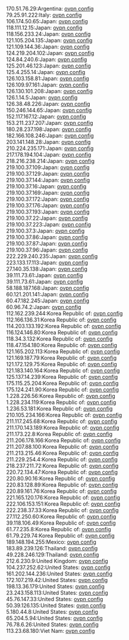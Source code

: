 170.51.76.29:Argentina: [ovpn config](vpn/170_51_76_29.ovpn)  
79.25.91.222:Italy: [ovpn config](vpn/79_25_91_222.ovpn)  
106.174.50.65:Japan: [ovpn config](vpn/106_174_50_65.ovpn)  
118.111.12.15:Japan: [ovpn config](vpn/118_111_12_15.ovpn)  
118.156.233.24:Japan: [ovpn config](vpn/118_156_233_24.ovpn)  
121.105.204.135:Japan: [ovpn config](vpn/121_105_204_135.ovpn)  
121.109.144.36:Japan: [ovpn config](vpn/121_109_144_36.ovpn)  
124.219.204.102:Japan: [ovpn config](vpn/124_219_204_102.ovpn)  
124.84.240.6:Japan: [ovpn config](vpn/124_84_240_6.ovpn)  
125.201.46.123:Japan: [ovpn config](vpn/125_201_46_123.ovpn)  
125.4.255.14:Japan: [ovpn config](vpn/125_4_255_14.ovpn)  
126.103.158.81:Japan: [ovpn config](vpn/126_103_158_81.ovpn)  
126.109.97.161:Japan: [ovpn config](vpn/126_109_97_161.ovpn)  
126.130.101.208:Japan: [ovpn config](vpn/126_130_101_208.ovpn)  
126.1.14.5:Japan: [ovpn config](vpn/126_1_14_5.ovpn)  
126.38.48.226:Japan: [ovpn config](vpn/126_38_48_226.ovpn)  
150.246.144.65:Japan: [ovpn config](vpn/150_246_144_65.ovpn)  
152.117.167.12:Japan: [ovpn config](vpn/152_117_167_12.ovpn)  
153.211.237.207:Japan: [ovpn config](vpn/153_211_237_207.ovpn)  
180.28.237.198:Japan: [ovpn config](vpn/180_28_237_198.ovpn)  
182.166.108.246:Japan: [ovpn config](vpn/182_166_108_246.ovpn)  
203.141.148.28:Japan: [ovpn config](vpn/203_141_148_28.ovpn)  
210.224.235.171:Japan: [ovpn config](vpn/210_224_235_171.ovpn)  
217.178.194.104:Japan: [ovpn config](vpn/217_178_194_104.ovpn)  
218.216.238.214:Japan: [ovpn config](vpn/218_216_238_214.ovpn)  
219.100.37.109:Japan: [ovpn config](vpn/219_100_37_109.ovpn)  
219.100.37.129:Japan: [ovpn config](vpn/219_100_37_129.ovpn)  
219.100.37.144:Japan: [ovpn config](vpn/219_100_37_144.ovpn)  
219.100.37.16:Japan: [ovpn config](vpn/219_100_37_16.ovpn)  
219.100.37.169:Japan: [ovpn config](vpn/219_100_37_169.ovpn)  
219.100.37.172:Japan: [ovpn config](vpn/219_100_37_172.ovpn)  
219.100.37.176:Japan: [ovpn config](vpn/219_100_37_176.ovpn)  
219.100.37.193:Japan: [ovpn config](vpn/219_100_37_193.ovpn)  
219.100.37.22:Japan: [ovpn config](vpn/219_100_37_22.ovpn)  
219.100.37.223:Japan: [ovpn config](vpn/219_100_37_223.ovpn)  
219.100.37.3:Japan: [ovpn config](vpn/219_100_37_3.ovpn)  
219.100.37.86:Japan: [ovpn config](vpn/219_100_37_86.ovpn)  
219.100.37.87:Japan: [ovpn config](vpn/219_100_37_87.ovpn)  
219.100.37.96:Japan: [ovpn config](vpn/219_100_37_96.ovpn)  
222.229.240.235:Japan: [ovpn config](vpn/222_229_240_235.ovpn)  
223.133.17.113:Japan: [ovpn config](vpn/223_133_17_113.ovpn)  
27.140.35.138:Japan: [ovpn config](vpn/27_140_35_138.ovpn)  
39.111.73.61:Japan: [ovpn config](vpn/39_111_73_61.ovpn)  
39.111.73.61:Japan: [ovpn config](vpn/39_111_73_61.ovpn)  
58.188.187.168:Japan: [ovpn config](vpn/58_188_187_168.ovpn)  
60.121.201.141:Japan: [ovpn config](vpn/60_121_201_141.ovpn)  
60.47.182.245:Japan: [ovpn config](vpn/60_47_182_245.ovpn)  
60.96.74.2:Japan: [ovpn config](vpn/60_96_74_2.ovpn)  
112.162.239.244:Korea Republic of: [ovpn config](vpn/112_162_239_244.ovpn)  
112.166.136.31:Korea Republic of: [ovpn config](vpn/112_166_136_31.ovpn)  
114.203.133.192:Korea Republic of: [ovpn config](vpn/114_203_133_192.ovpn)  
116.124.146.80:Korea Republic of: [ovpn config](vpn/116_124_146_80.ovpn)  
118.34.3.132:Korea Republic of: [ovpn config](vpn/118_34_3_132.ovpn)  
118.47.154.180:Korea Republic of: [ovpn config](vpn/118_47_154_180.ovpn)  
121.165.202.113:Korea Republic of: [ovpn config](vpn/121_165_202_113.ovpn)  
121.169.187.79:Korea Republic of: [ovpn config](vpn/121_169_187_79.ovpn)  
121.172.129.75:Korea Republic of: [ovpn config](vpn/121_172_129_75.ovpn)  
121.183.140.164:Korea Republic of: [ovpn config](vpn/121_183_140_164.ovpn)  
125.137.14.239:Korea Republic of: [ovpn config](vpn/125_137_14_239.ovpn)  
175.115.25.204:Korea Republic of: [ovpn config](vpn/175_115_25_204.ovpn)  
175.124.241.90:Korea Republic of: [ovpn config](vpn/175_124_241_90.ovpn)  
1.228.226.56:Korea Republic of: [ovpn config](vpn/1_228_226_56.ovpn)  
1.228.234.119:Korea Republic of: [ovpn config](vpn/1_228_234_119.ovpn)  
1.236.53.181:Korea Republic of: [ovpn config](vpn/1_236_53_181.ovpn)  
210.105.234.166:Korea Republic of: [ovpn config](vpn/210_105_234_166.ovpn)  
211.117.245.68:Korea Republic of: [ovpn config](vpn/211_117_245_68.ovpn)  
211.170.143.189:Korea Republic of: [ovpn config](vpn/211_170_143_189.ovpn)  
211.173.22.8:Korea Republic of: [ovpn config](vpn/211_173_22_8.ovpn)  
211.206.178.166:Korea Republic of: [ovpn config](vpn/211_206_178_166.ovpn)  
211.207.88.100:Korea Republic of: [ovpn config](vpn/211_207_88_100.ovpn)  
211.213.215.46:Korea Republic of: [ovpn config](vpn/211_213_215_46.ovpn)  
211.229.254.4:Korea Republic of: [ovpn config](vpn/211_229_254_4.ovpn)  
218.237.211.72:Korea Republic of: [ovpn config](vpn/218_237_211_72.ovpn)  
220.72.134.47:Korea Republic of: [ovpn config](vpn/220_72_134_47.ovpn)  
220.80.90.16:Korea Republic of: [ovpn config](vpn/220_80_90_16.ovpn)  
220.83.128.89:Korea Republic of: [ovpn config](vpn/220_83_128_89.ovpn)  
220.89.161.76:Korea Republic of: [ovpn config](vpn/220_89_161_76.ovpn)  
221.165.120.176:Korea Republic of: [ovpn config](vpn/221_165_120_176.ovpn)  
222.106.153.151:Korea Republic of: [ovpn config](vpn/222_106_153_151.ovpn)  
222.238.37.33:Korea Republic of: [ovpn config](vpn/222_238_37_33.ovpn)  
27.112.250.60:Korea Republic of: [ovpn config](vpn/27_112_250_60.ovpn)  
39.118.106.49:Korea Republic of: [ovpn config](vpn/39_118_106_49.ovpn)  
61.77.235.8:Korea Republic of: [ovpn config](vpn/61_77_235_8.ovpn)  
61.79.229.74:Korea Republic of: [ovpn config](vpn/61_79_229_74.ovpn)  
189.148.194.255:Mexico: [ovpn config](vpn/189_148_194_255.ovpn)  
183.89.239.126:Thailand: [ovpn config](vpn/183_89_239_126.ovpn)  
49.228.246.129:Thailand: [ovpn config](vpn/49_228_246_129.ovpn)  
212.6.230.9:United Kingdom: [ovpn config](vpn/212_6_230_9.ovpn)  
104.237.252.62:United States: [ovpn config](vpn/104_237_252_62.ovpn)  
161.202.144.236:United States: [ovpn config](vpn/161_202_144_236.ovpn)  
172.107.219.42:United States: [ovpn config](vpn/172_107_219_42.ovpn)  
198.13.36.179:United States: [ovpn config](vpn/198_13_36_179.ovpn)  
23.243.158.113:United States: [ovpn config](vpn/23_243_158_113.ovpn)  
45.76.147.33:United States: [ovpn config](vpn/45_76_147_33.ovpn)  
50.39.126.135:United States: [ovpn config](vpn/50_39_126_135.ovpn)  
5.180.44.8:United States: [ovpn config](vpn/5_180_44_8.ovpn)  
65.204.5.94:United States: [ovpn config](vpn/65_204_5_94.ovpn)  
76.78.6.26:United States: [ovpn config](vpn/76_78_6_26.ovpn)  
113.23.68.180:Viet Nam: [ovpn config](vpn/113_23_68_180.ovpn)  
